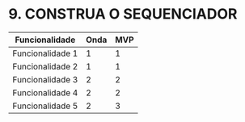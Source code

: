 # 9. CONSTRUA O SEQUENCIADOR

| Funcionalidade   | Onda | MVP |
|------------------|------|-----|
| Funcionalidade 1 | 1    | 1   |
| Funcionalidade 2 | 1    | 1   |
| Funcionalidade 3 | 2    | 2   |
| Funcionalidade 4 | 2    | 2   |
| Funcionalidade 5 | 2    | 3   |

